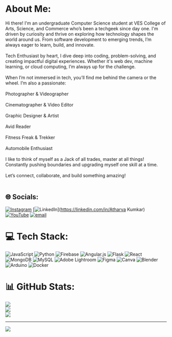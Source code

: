 # About Me:
Hi there! I'm an undergraduate Computer Science student at VES College of Arts, Science, and Commerce who’s been a techgeek since day one. I'm driven by curiosity and thrive on exploring how technology shapes the world around us. From software development to emerging trends, I’m always eager to learn, build, and innovate.<br><br>Tech Enthusiast by heart, I dive deep into coding, problem-solving, and creating impactful digital experiences. Whether it's web dev, machine learning, or cloud computing, I’m always up for the challenge.<br><br>When I’m not immersed in tech, you’ll find me behind the camera or the wheel. I’m also a passionate:<br><br>Photographer & Videographer<br><br>Cinematographer & Video Editor<br><br>Graphic Designer & Artist<br><br>Avid Reader<br><br>Fitness Freak & Trekker<br><br>Automobile Enthusiast<br><br>I like to think of myself as a Jack of all trades, master at all things! Constantly pushing boundaries and upgrading myself one skill at a time.<br><br>Let’s connect, collaborate, and build something amazing!<br><br>


## 🌐 Socials:
[![Instagram](https://img.shields.io/badge/Instagram-%23E4405F.svg?logo=Instagram&logoColor=white)](https://instagram.com/_.atharva08._) [![LinkedIn](https://img.shields.io/badge/LinkedIn-%230077B5.svg?logo=linkedin&logoColor=white)](https://linkedin.com/in/Atharva Kumkar) [![YouTube](https://img.shields.io/badge/YouTube-%23FF0000.svg?logo=YouTube&logoColor=white)](https://youtube.com/@Tr4zh) [![email](https://img.shields.io/badge/Email-D14836?logo=gmail&logoColor=white)](mailto:kumkaratharvawork@gmail.com) 

# 💻 Tech Stack:
![JavaScript](https://img.shields.io/badge/javascript-%23323330.svg?style=for-the-badge&logo=javascript&logoColor=%23F7DF1E) ![Python](https://img.shields.io/badge/python-3670A0?style=for-the-badge&logo=python&logoColor=ffdd54) ![Firebase](https://img.shields.io/badge/firebase-%23039BE5.svg?style=for-the-badge&logo=firebase) ![Angular.js](https://img.shields.io/badge/angular.js-%23E23237.svg?style=for-the-badge&logo=angularjs&logoColor=white) ![Flask](https://img.shields.io/badge/flask-%23000.svg?style=for-the-badge&logo=flask&logoColor=white) ![React](https://img.shields.io/badge/react-%2320232a.svg?style=for-the-badge&logo=react&logoColor=%2361DAFB) ![MongoDB](https://img.shields.io/badge/MongoDB-%234ea94b.svg?style=for-the-badge&logo=mongodb&logoColor=white) ![MySQL](https://img.shields.io/badge/mysql-4479A1.svg?style=for-the-badge&logo=mysql&logoColor=white) ![Adobe Lightroom](https://img.shields.io/badge/Adobe%20Lightroom-31A8FF.svg?style=for-the-badge&logo=Adobe%20Lightroom&logoColor=white) ![Figma](https://img.shields.io/badge/figma-%23F24E1E.svg?style=for-the-badge&logo=figma&logoColor=white) ![Canva](https://img.shields.io/badge/Canva-%2300C4CC.svg?style=for-the-badge&logo=Canva&logoColor=white) ![Blender](https://img.shields.io/badge/blender-%23F5792A.svg?style=for-the-badge&logo=blender&logoColor=white) ![Arduino](https://img.shields.io/badge/-Arduino-00979D?style=for-the-badge&logo=Arduino&logoColor=white) ![Docker](https://img.shields.io/badge/docker-%230db7ed.svg?style=for-the-badge&logo=docker&logoColor=white)
# 📊 GitHub Stats:
![](https://github-readme-stats.vercel.app/api?username=Atharvakumkar&theme=dark&hide_border=false&include_all_commits=false&count_private=false)<br/>
![](https://nirzak-streak-stats.vercel.app/?user=Atharvakumkar&theme=dark&hide_border=false)<br/>
![](https://github-readme-stats.vercel.app/api/top-langs/?username=Atharvakumkar&theme=dark&hide_border=false&include_all_commits=false&count_private=false&layout=compact)

---
[![](https://visitcount.itsvg.in/api?id=Atharvakumkar&icon=0&color=0)](https://visitcount.itsvg.in)

<!-- Proudly created with GPRM ( https://gprm.itsvg.in ) -->

